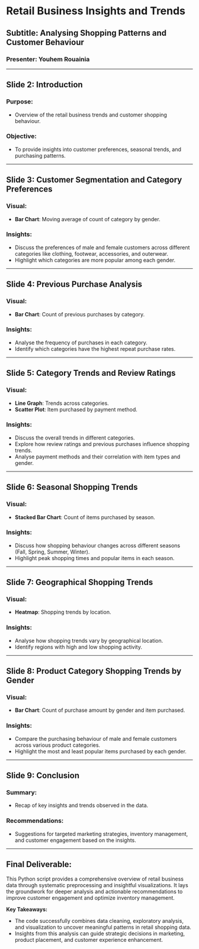 # Retail Business Insights and Trends

## Subtitle: Analysing Shopping Patterns and Customer Behaviour

### Presenter: Youhem Rouainia

---

## Slide 2: Introduction

### Purpose:
- Overview of the retail business trends and customer shopping behaviour.

### Objective:
- To provide insights into customer preferences, seasonal trends, and purchasing patterns.

---

## Slide 3: Customer Segmentation and Category Preferences

### Visual:
- **Bar Chart**: Moving average of count of category by gender.

### Insights:
- Discuss the preferences of male and female customers across different categories like clothing, footwear, accessories, and outerwear.
- Highlight which categories are more popular among each gender.

---

## Slide 4: Previous Purchase Analysis

### Visual:
- **Bar Chart**: Count of previous purchases by category.

### Insights:
- Analyse the frequency of purchases in each category.
- Identify which categories have the highest repeat purchase rates.

---

## Slide 5: Category Trends and Review Ratings

### Visual:
- **Line Graph**: Trends across categories.
- **Scatter Plot**: Item purchased by payment method.

### Insights:
- Discuss the overall trends in different categories.
- Explore how review ratings and previous purchases influence shopping trends.
- Analyse payment methods and their correlation with item types and gender.

---

## Slide 6: Seasonal Shopping Trends

### Visual:
- **Stacked Bar Chart**: Count of items purchased by season.

### Insights:
- Discuss how shopping behaviour changes across different seasons (Fall, Spring, Summer, Winter).
- Highlight peak shopping times and popular items in each season.

---

## Slide 7: Geographical Shopping Trends

### Visual:
- **Heatmap**: Shopping trends by location.

### Insights:
- Analyse how shopping trends vary by geographical location.
- Identify regions with high and low shopping activity.

---

## Slide 8: Product Category Shopping Trends by Gender

### Visual:
- **Bar Chart**: Count of purchase amount by gender and item purchased.

### Insights:
- Compare the purchasing behaviour of male and female customers across various product categories.
- Highlight the most and least popular items purchased by each gender.

---

## Slide 9: Conclusion

### Summary:
- Recap of key insights and trends observed in the data.

### Recommendations:
- Suggestions for targeted marketing strategies, inventory management, and customer engagement based on the insights.

---

## Final Deliverable:

This Python script provides a comprehensive overview of retail business data through systematic preprocessing and insightful visualizations. It lays the groundwork for deeper analysis and actionable recommendations to improve customer engagement and optimize inventory management.

**Key Takeaways:**
- The code successfully combines data cleaning, exploratory analysis, and visualization to uncover meaningful patterns in retail shopping data.
- Insights from this analysis can guide strategic decisions in marketing, product placement, and customer experience enhancement.
